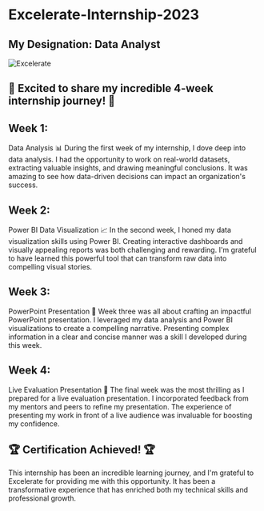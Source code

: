 # Excelerate-Internship-2023
  ## My Designation: Data Analyst ##
  ![Excelerate](https://github.com/YAMUNAVV/Excelerate-Internship-2023/assets/124666569/12ee5901-e460-4f35-837e-f4c6adee9347)


## 🚀 Excited to share my incredible 4-week internship journey! 🚀
## Week 1: 

Data Analysis 📊 During the first week of my internship, I dove deep into data analysis. I had the opportunity to work on real-world datasets, extracting valuable insights, and drawing meaningful conclusions. It was amazing to see how data-driven decisions can impact an organization's success. 

## Week 2: 

Power BI Data Visualization 📈 In the second week, I honed my data visualization skills using Power BI. Creating interactive dashboards and visually appealing reports was both challenging and rewarding. I'm grateful to have learned this powerful tool that can transform raw data into compelling visual stories. 

## Week 3: 

PowerPoint Presentation 🎤 Week three was all about crafting an impactful PowerPoint presentation. I leveraged my data analysis and Power BI visualizations to create a compelling narrative. Presenting complex information in a clear and concise manner was a skill I developed during this week. 

## Week 4: 

Live Evaluation Presentation 📢 The final week was the most thrilling as I prepared for a live evaluation presentation. I incorporated feedback from my mentors and peers to refine my presentation. The experience of presenting my work in front of a live audience was invaluable for boosting my confidence. 

## 🏆 Certification Achieved! 🏆 

This internship has been an incredible learning journey, and I'm grateful to Excelerate for providing me with this opportunity. It has been a transformative experience that has enriched both my technical skills and professional growth.

